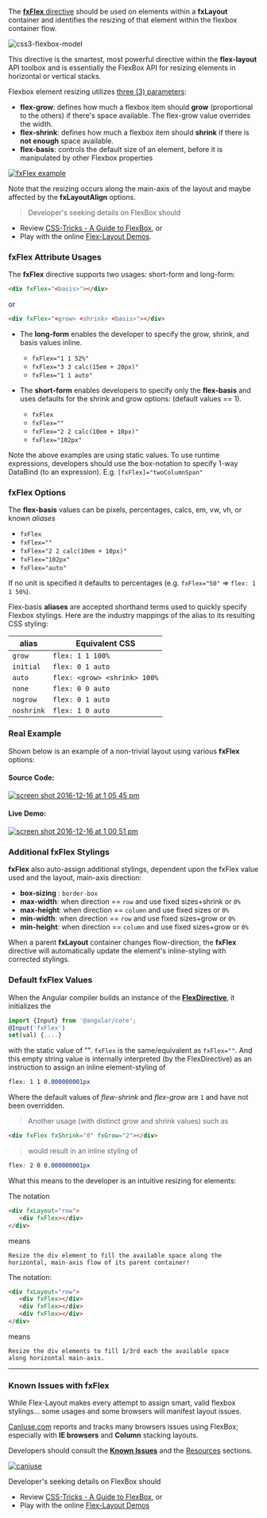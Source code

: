 The [**fxFlex** directive][fxFlex] should be used on elements within a **fxLayout** container and identifies the 
resizing of that element within the flexbox container flow. 


![css3-flexbox-model](https://cloud.githubusercontent.com/assets/210413/20034148/49a4fb62-a382-11e6-9822-42b90dec69be.jpg)

This directive is the smartest, most powerful directive within the **flex-layout** API toolbox and is essentially the 
FlexBox API for resizing elements in horizontal or vertical stacks. 

Flexbox element resizing utilizes [three (3) parameters](http://cssreference.io/flexbox/):

* **flex-grow**:  defines how much a flexbox item should **grow** (proportional to the others) if there's space 
available. The flex-grow value overrides the width.
* **flex-shrink**: defines how much a flexbox item should **shrink** if there is **not enough** space available.
* **flex-basis**: controls the default size of an element, before it is manipulated by other Flexbox properties

[![fxFlex example](https://cloud.githubusercontent.com/assets/210413/21274996/6b640f8a-c390-11e6-87ac-ca85eb6c3983.png)](https://github.com/alessiobianchini/flex-layout/blob/master/src/apps/demo-app/src/app/stack-overflow/grid-column-span/grid-column-span.component.ts#L23)

Note that the resizing occurs along the main-axis of the layout and maybe affected by the **fxLayoutAlign** options. 

> Developer's seeking details on FlexBox should 
* Review [CSS-Tricks - A Guide to FlexBox](https://css-tricks.com/snippets/css/a-guide-to-flexbox/), or 
* Play with the online [Flex-Layout Demos](https://ng-flex-layout.azurewebsites.net/#/docs).

### fxFlex Attribute Usages

The **fxFlex** directive supports two usages: short-form and long-form:

```html
<div fxFlex="<basis>"></div>
```
or
```html
<div fxFlex="<grow> <shrink> <basis>"></div>
```

* The **long-form** enables the developer to specify the grow, shrink, and basis values inline.
  * `fxFlex="1 1 52%"`
  * `fxFlex="3 3 calc(15em + 20px)"`
  * `fxFlex="1 1 auto"`


* The **short-form** enables developers to specify only the **flex-basis** and uses defaults for the shrink and grow 
options: (default values == 1).
  * `fxFlex`
  * `fxFlex=""`
  * `fxFlex="2 2 calc(10em + 10px)"`
  * `fxFlex="102px"`

Note the above examples are using static values. To use runtime expressions, developers should use the box-notation to 
specify 1-way DataBind (to an expression). E.g. `[fxFlex]="twoColumnSpan"`

### fxFlex Options

The **flex-basis** values can be pixels, percentages, calcs, em, vw, vh, or known *aliases*

* `fxFlex`
* `fxFlex=""`
* `fxFlex="2 2 calc(10em + 10px)"`
* `fxFlex="102px"`
* `fxFlex="auto"`

If no unit is specified it defaults to percentages (e.g. `fxFlex="50"` => `flex: 1 1 50%`).

Flex-basis **aliases** are accepted shorthand terms used to quickly specify Flexbox stylings. Here are the industry 
mappings of the alias to its resulting CSS styling:


| alias | Equivalent CSS | 
| ----- | -------------- |
|  `grow`     | `flex: 1 1 100%` |
|  `initial`  | `flex: 0 1 auto` |
|  `auto`     | `flex: <grow> <shrink> 100%` |
|  `none`     | `flex: 0 0 auto` |
|  `nogrow`   | `flex: 0 1 auto` |
|  `noshrink` | `flex: 1 0 auto` |


### Real Example

Shown below is an example of a non-trivial layout using various **fxFlex** options:

#### Source Code:

[![screen shot 2016-12-16 at 1 05 45 pm](https://cloud.githubusercontent.com/assets/210413/21274996/6b640f8a-c390-11e6-87ac-ca85eb6c3983.png)](https://github.com/alessiobianchini/flex-layout/blob/master/src/demo-app/app/stack-overflow/columnSpan.demo.ts#L23)

#### Live Demo:

[![screen shot 2016-12-16 at 1 00 51 pm](https://cloud.githubusercontent.com/assets/210413/21274826/bc8553f2-c38f-11e6-8188-bc7fd36026c2.png)](https://ng-flex-layout.azurewebsites.net/#/stackoverflow)


### Additional fxFlex Stylings

**fxFlex** also auto-assign additional stylings, dependent upon the fxFlex value used and the layout, main-axis direction:

* **box-sizing** : `border-box`
* **max-width**: when direction == `row` and use fixed sizes+shrink or `0%`
* **max-height**: when direction == `column` and use fixed sizes or `0%` 
* **min-width**: when direction == `row` and use fixed sizes+grow or `0%`
* **min-height**: when direction == `column` and use fixed sizes+grow or `0%`

When a parent **fxLayout** container changes flow-direction, the **fxFlex** directive will automatically update the 
element's inline-styling with corrected stylings.

### Default fxFlex Values

When the Angular compiler builds an instance of the [**FlexDirective**][FlexDirective], it initializes the 

```typescript
import {Input} from '@angular/core';
@Input('fxFlex')
set(val) {....} 
```

with the static value of "". `fxFlex` is the same/equivalent as `fxFlex=""`. And this empty string value is internally 
interpreted (by the FlexDirective) as an instruction to assign an inline element-styling of

```css
flex: 1 1 0.000000001px
```

Where the default values of *flew-shrink* and *flex-grow* are `1` and have not been overridden.

> Another usage (with distinct grow and shrink values) such as 
```html
<div fxFlex fxShrink="0" fxGrow="2"></div>
```
> would result in an inline styling of 
```css
flex: 2 0 0.000000001px
```

What this means to the developer is an intuitive resizing for elements:

The notation 

```html
<div fxLayout="row">
   <div fxFlex></div>
</div>
```

means 

```
Resize the div element to fill the available space along the 
horizontal, main-axis flow of its parent container!
```

The notation:

```html
<div fxLayout="row">
   <div fxFlex></div>
   <div fxFlex></div>
   <div fxFlex></div>
</div>
```

means

```
Resize the div elements to fill 1/3rd each the available space 
along horizontal main-axis. 
```

----

### Known Issues with fxFlex

While Flex-Layout makes every attempt to assign smart, valid flexbox stylings... some usages and some browsers will 
manifest layout issues.

[CanIuse.com](http://CanIuse.com) reports and tracks many browsers issues using FlexBox; especially with 
**IE browsers** and **Column** stacking layouts. 

Developers should consult the **[Known Issues](http://caniuse.com/#feat=flexbox)** and the 
[Resources](http://caniuse.com/#feat=flexbox) sections.

[![caniuse](https://cloud.githubusercontent.com/assets/210413/21288118/917e3faa-c440-11e6-9b08-28aff590c7ae.png)](http://caniuse.com/#feat=flexbox)

Developer's seeking details on FlexBox should 
* Review [CSS-Tricks - A Guide to FlexBox](https://css-tricks.com/snippets/css/a-guide-to-flexbox/), or 
* Play with the online [Flex-Layout Demos](https://ng-flex-layout.azurewebsites.net/#/docs)

[fxFlex]: https://github.com/alessiobianchini/flex-layout/blob/master/src/lib/flex/flex/flex.ts
[FlexDirective]: https://github.com/alessiobianchini/flex-layout/blob/master/src/lib/flex/flex/flex.ts#L65-L67
